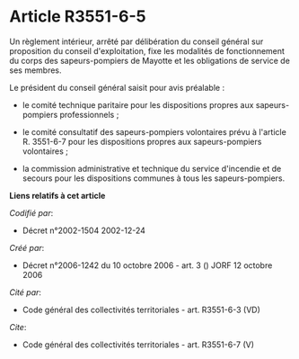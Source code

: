 # Article R3551-6-5

Un règlement intérieur, arrêté par délibération du conseil général sur proposition du conseil d'exploitation, fixe les
modalités de fonctionnement du corps des sapeurs-pompiers de Mayotte et les obligations de service de ses membres.

Le président du conseil général saisit pour avis préalable :

- le comité technique paritaire pour les dispositions propres aux sapeurs-pompiers professionnels ;

- le comité consultatif des sapeurs-pompiers volontaires prévu à l'article R. 3551-6-7 pour les dispositions propres aux
sapeurs-pompiers volontaires ;

- la commission administrative et technique du service d'incendie et de secours pour les dispositions communes à tous les
sapeurs-pompiers.

**Liens relatifs à cet article**

_Codifié par_:

  - Décret n°2002-1504 2002-12-24

_Créé par_:

  - Décret n°2006-1242 du 10 octobre 2006 - art. 3 () JORF 12 octobre 2006

_Cité par_:

  - Code général des collectivités territoriales - art. R3551-6-3 (VD)

_Cite_:

  - Code général des collectivités territoriales - art. R3551-6-7 (V)
